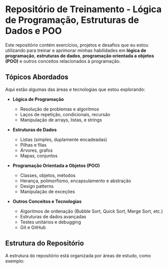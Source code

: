 # Repositório de Treinamento - Lógica de Programação, Estruturas de Dados e POO

Este repositório contém exercícios, projetos e desafios que eu estou utilizando para treinar e aprimorar minhas habilidades em **lógica de programação**, **estruturas de dados**, **programação orientada a objetos (POO)** e outros conceitos relacionados à programação.

## Tópicos Abordados

Aqui estão algumas das áreas e tecnologias que estou explorando:

- **Lógica de Programação**
  - Resolução de problemas e algoritmos
  - Laços de repetição, condicionais, recursão
  - Manipulação de arrays, listas, e strings

- **Estruturas de Dados**
  - Listas (simples, duplamente encadeadas)
  - Pilhas e filas
  - Árvores, grafos
  - Mapas, conjuntos

- **Programação Orientada a Objetos (POO)**
  - Classes, objetos, métodos
  - Herança, polimorfismo, encapsulamento e abstração
  - Design patterns
  - Manipulação de exceções

- **Outros Conceitos e Tecnologias**
  - Algoritmos de ordenação (Bubble Sort, Quick Sort, Merge Sort, etc.)
  - Estruturas de dados avançadas
  - Testes unitários e debugging
  - Git e GitHub

## Estrutura do Repositório

A estrutura do repositório está organizada por áreas de estudo, como exemplo:

